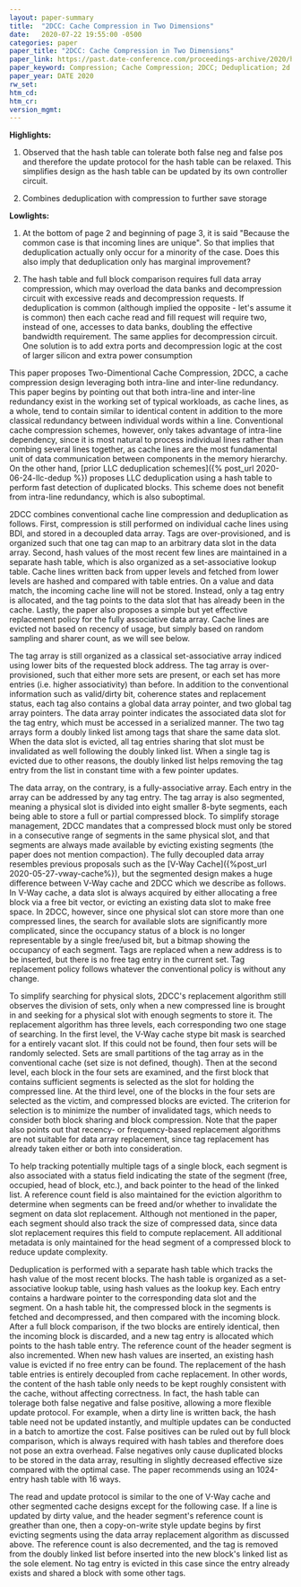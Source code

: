 ```yaml
---
layout: paper-summary
title:  "2DCC: Cache Compression in Two Dimensions"
date:   2020-07-22 19:55:00 -0500
categories: paper
paper_title: "2DCC: Cache Compression in Two Dimensions"
paper_link: https://past.date-conference.com/proceedings-archive/2020/html/0897.html
paper_keyword: Compression; Cache Compression; 2DCC; Deduplication; 2d Compression
paper_year: DATE 2020
rw_set:
htm_cd:
htm_cr:
version_mgmt:
---
```


**Highlights:**

1. Observed that the hash table can tolerate both false neg and false pos and therefore the update protocol for the hash
   table can be relaxed. This simplifies design as the hash table can be updated by its own controller circuit.

2. Combines deduplication with compression to further save storage

**Lowlights:**

1. At the bottom of page 2 and beginning of page 3, it is said "Because the common case is that incoming lines are unique".
   So that implies that deduplication actually only occur for a minority of the case. Does this also imply that
   deduplication only has marginal improvement?

2. The hash table and full block comparison requires full data array compression, which may overload the data banks
   and decompression circuit with excessive reads and decompression requests. If deduplication is common
   (although implied the opposite - let's assume it is common)
   then each cache read and fill request will require two, instead of one, accesses to data banks, doubling the 
   effective bandwidth requirement. The same applies for decompression circuit.
   One solution is to add extra ports and decompression logic at the cost of larger silicon and extra power consumption

This paper proposes Two-Dimentional Cache Compression, 2DCC, a cache compression design leveraging both intra-line and
inter-line redundancy. This paper begins by pointing out that both intra-line and inter-line redundancy exist in the
working set of typical workloads, as cache lines, as a whole, tend to contain similar to identical content in addition 
to the more classical redundancy between individual words within a line. Conventional cache compression schemes,
however, only takes advantage of intra-line dependency, since it is most natural to process individual lines rather 
than combing several lines together, as cache lines are the most fundamental unit of data communication between components
in the memory hierarchy. On the other hand, [prior LLC deduplication schemes]({% post_url 2020-06-24-llc-dedup %})
proposes LLC deduplication using a hash table to perform fast detection of duplicated blocks. This scheme does not 
benefit from intra-line redundancy, which is also suboptimal.

2DCC combines conventional cache line compression and deduplication as follows. First, compression is still performed
on individual cache lines using BDI, and stored in a decoupled data array. Tags are over-provisioned, and is organized such that
one tag can map to an arbitrary data slot in the data array. Second, hash values of the most recent few lines are maintained
in a separate hash table, which is also organized as a set-associative lookup table. Cache lines written back from upper
levels and fetched from lower levels are hashed and compared with table entries. On a value and data match, the incoming 
cache line will not be stored. Instead, only a tag entry is allocated, and the tag points to the data slot that has already
been in the cache. Lastly, the paper also proposes a simple but yet effective replacement policy for the fully associative 
data array. Cache lines are evicted not based on recency of usage, but simply based on random sampling and sharer count, 
as we will see below.

The tag array is still organized as a classical set-associative array indiced using lower bits of the requested block 
address. The tag array is over-provisioned, such that either more sets are present, or each set has more entries
(i.e. higher associativity) than before. In addition to the conventional information such as valid/dirty bit, coherence
states and replacement status, each tag also contains a global data array pointer, and two global tag array pointers.
The data array pointer indicates the associated data slot for the tag entry, which must be accessed in a serialized
manner. The two tag arrays form a doubly linked list among tags that share the same data slot. When the data slot is
evicted, all tag entries sharing that slot must be invalidated as well following the doubly linked list. When a
single tag is evicted due to other reasons, the doubly linked list helps removing the tag entry from the list in constant 
time with a few pointer updates.

The data array, on the contrary, is a fully-associative array. Each entry in the array can be addressed by any tag entry.
The tag array is also segmented, meaning a physical slot is divided into eight smaller 8-byte segments, each being able
to store a full or partial compressed block. To simplify storage management, 2DCC mandates that a compressed block must
only be stored in a consecutive range of segments in the same physical slot, and that segments are always made available
by evicting existing segments (the paper does not mention compaction). 
The fully decoupled data array resembles previous proposals such as the [V-Way Cache]({%post_url 2020-05-27-vway-cache%}),
but the segmented design makes a huge difference between V-Way cache and 2DCC which we describe as follows. In V-Way cache,
a data slot is always acquired by either allocating a free block via a free bit vector, or evicting an existing data 
slot to make free space. In 2DCC, however, since one physical slot can store more than one compressed lines, the search
for available slots are significantly more complicated, since the occupancy status of a block is no longer representable
by a single free/used bit, but a bitmap showing the occupancy of each segment.
Tags are replaced when a new address is to be inserted, but there is no free tag entry in the current set. Tag replacement
policy follows whatever the conventional policy is without any change.

To simplify searching for physical slots, 2DCC's replacement algorithm still observes the division of sets, only when a 
new compressed line is brought in and seeking for a physical slot with enough segments to store it. The replacement
algorithm has three levels, each corresponding two one stage of searching. In the first level, the V-Way cache stype
bit mask is searched for a entirely vacant slot. If this could not be found, then four sets will be randomly selected.
Sets are small partitions of the tag array as in the conventional cache (set size is not defined, though). 
Then at the second level, each block in the four sets are examined, and the first block that contains sufficient segments 
is selected as the slot for holding the compressed line. 
At the third level, one of the blocks in the four sets are selected as the victim, and compressed blocks are evicted.
The criterion for selection is to minimize the number of invalidated tags, which needs to consider both block sharing
and block compression.
Note that the paper also points out that recency- or frequency-based replacement algorithms are not suitable for 
data array replacement, since tag replacement has already taken either or both into consideration. 

To help tracking potentially multiple tags of a single block, each segment is also associated with a status field indicating
the state of the segment (free, occupied, head of block, etc.), and back pointer to the head of the linked list. 
A reference count field is also maintained for the eviction algorithm to determine when segments can be freed and/or whether
to invalidate the segment on data slot replacement.
Although not mentioned in the paper, each segment should also track the size of compressed data, since data slot replacement
requires this field to compute replacement. All additional metadata is only maintained for the head segment of a compressed 
block to reduce update complexity. 

Deduplication is performed with a separate hash table which tracks the hash value of the most recent blocks. 
The hash table is organized as a set-associative lookup table, using hash values as the lookup key. Each entry contains
a hardware pointer to the corresponding data slot and the segment. On a hash table hit, the compressed block in the segments 
is fetched and decompressed, and then compared with the incoming block. After a full block comparison, if the two blocks
are entirely identical, then the incoming block is discarded, and a new tag entry is allocated which points to the 
hash table entry. The reference count of the header segment is also incremented.
When new hash values are inserted, an existing hash value is evicted if no free entry can be found. The replacement of 
the hash table entries is entirely decoupled from cache replacement. In other words, the content of the hash table
only needs to be kept roughly consistent with the cache, without affecting correctness. 
In fact, the hash table can tolerage both false negative and false positive, allowing a more flexible update protocol. 
For example, when a dirty line is written back, the hash table need not be updated instantly, and multiple updates can 
be conducted in a batch to amortize the cost.
False positives can be ruled out by full block comparison, which is always required with hash tables and therefore
does not pose an extra overhead. False negatives only cause duplicated blocks to be stored in the data array, resulting
in slightly decreased effective size compared with the optimal case.
The paper recommends using an 1024-entry hash table with 16 ways.

The read and update protocol is similar to the one of V-Way cache and other segmented cache designs except for the 
following case. If a line is updated by dirty value, and the header segment's reference count is greather than one,
then a copy-on-write style update begins by first evicting segments using the data array replacement algorithm as 
discussed above. The reference count is also decremented, and the tag is removed from the doubly linked list before
inserted into the new block's linked list as the sole element. No tag entry is evicted in this case since the entry
already exists and shared a block with some other tags.
